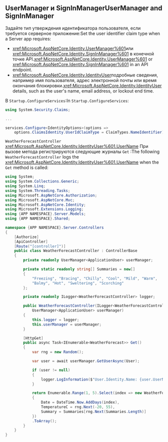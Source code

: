 ## <a name="usermanager-and-signinmanager"></a><span data-ttu-id="20bc8-101">UserManager и SignInManager</span><span class="sxs-lookup"><span data-stu-id="20bc8-101">UserManager and SignInManager</span></span>

<span data-ttu-id="20bc8-102">Задайте тип утверждения идентификатора пользователя, если требуется серверное приложение:</span><span class="sxs-lookup"><span data-stu-id="20bc8-102">Set the user identifier claim type when a Server app requires:</span></span>

* <span data-ttu-id="20bc8-103"><xref:Microsoft.AspNetCore.Identity.UserManager%601>или <xref:Microsoft.AspNetCore.Identity.SignInManager%601> в конечной точке API.</span><span class="sxs-lookup"><span data-stu-id="20bc8-103"><xref:Microsoft.AspNetCore.Identity.UserManager%601> or <xref:Microsoft.AspNetCore.Identity.SignInManager%601> in an API endpoint.</span></span>
* <span data-ttu-id="20bc8-104"><xref:Microsoft.AspNetCore.Identity.IdentityUser>подробные сведения, например имя пользователя, адрес электронной почты или время окончания блокировки.</span><span class="sxs-lookup"><span data-stu-id="20bc8-104"><xref:Microsoft.AspNetCore.Identity.IdentityUser> details, such as the user's name, email address, or lockout end time.</span></span>

<span data-ttu-id="20bc8-105">В `Startup.ConfigureServices`:</span><span class="sxs-lookup"><span data-stu-id="20bc8-105">In `Startup.ConfigureServices`:</span></span>

```csharp
using System.Security.Claims;

...

services.Configure<IdentityOptions>(options => 
    options.ClaimsIdentity.UserIdClaimType = ClaimTypes.NameIdentifier);
```

<span data-ttu-id="20bc8-106">`WeatherForecastController` <xref:Microsoft.AspNetCore.Identity.IdentityUser%601.UserName> При вызове метода регистрируются следующие журналы `Get` :</span><span class="sxs-lookup"><span data-stu-id="20bc8-106">The following `WeatherForecastController` logs the <xref:Microsoft.AspNetCore.Identity.IdentityUser%601.UserName> when the `Get` method is called:</span></span>

```csharp
using System;
using System.Collections.Generic;
using System.Linq;
using System.Threading.Tasks;
using Microsoft.AspNetCore.Authorization;
using Microsoft.AspNetCore.Mvc;
using Microsoft.AspNetCore.Identity;
using Microsoft.Extensions.Logging;
using {APP NAMESPACE}.Server.Models;
using {APP NAMESPACE}.Shared;

namespace {APP NAMESPACE}.Server.Controllers
{
    [Authorize]
    [ApiController]
    [Route("[controller]")]
    public class WeatherForecastController : ControllerBase
    {
        private readonly UserManager<ApplicationUser> userManager;

        private static readonly string[] Summaries = new[]
        {
            "Freezing", "Bracing", "Chilly", "Cool", "Mild", "Warm", 
            "Balmy", "Hot", "Sweltering", "Scorching"
        };

        private readonly ILogger<WeatherForecastController> logger;

        public WeatherForecastController(ILogger<WeatherForecastController> logger, 
            UserManager<ApplicationUser> userManager)
        {
            this.logger = logger;
            this.userManager = userManager;
        }

        [HttpGet]
        public async Task<IEnumerable<WeatherForecast>> Get()
        {
            var rng = new Random();

            var user = await userManager.GetUserAsync(User);

            if (user != null)
            {
                logger.LogInformation($"User.Identity.Name: {user.UserName}");
            }

            return Enumerable.Range(1, 5).Select(index => new WeatherForecast
            {
                Date = DateTime.Now.AddDays(index),
                TemperatureC = rng.Next(-20, 55),
                Summary = Summaries[rng.Next(Summaries.Length)]
            })
            .ToArray();
        }
    }
}
```
